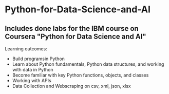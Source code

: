 # Python-for-Data-Science-and-AI
Includes done labs for the IBM course on Coursera  "Python for Data Science and AI" 
---
Learning outcomes:

* Build programsin Python
* Learn about Python fundamentals, Python data structures, and working with data in Python
* Become familiar with key Python functions, objects, and classes
* Working with APIs
* Data Collection and Webscraping on csv, xml, json, xlsx 
